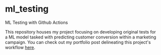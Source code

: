 # ml_testing
ML Testing with Github Actions 

This repository houses my project focusing on developing original tests for a ML model tasked with predicting customer conversion within a marketing campaign. You can check out my portfolio post delineating this project's workflow [here](https://remypstewart.notion.site/ML-Model-Testing-with-Pytest-Github-Actions-879ea45421e14bf0b9ea159c028e29d2). 